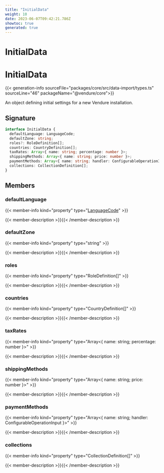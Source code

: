 ```yaml
---
title: "InitialData"
weight: 10
date: 2023-06-07T09:42:21.786Z
showtoc: true
generated: true
---
```

<!-- This file was generated from the Vendure source. Do not modify. Instead, re-run the "docs:build" script -->

# InitialData
<div class="symbol">


# InitialData

{{< generation-info sourceFile="packages/core/src/data-import/types.ts" sourceLine="46" packageName="@vendure/core">}}

An object defining initial settings for a new Vendure installation.

## Signature

```TypeScript
interface InitialData {
  defaultLanguage: LanguageCode;
  defaultZone: string;
  roles?: RoleDefinition[];
  countries: CountryDefinition[];
  taxRates: Array<{ name: string; percentage: number }>;
  shippingMethods: Array<{ name: string; price: number }>;
  paymentMethods: Array<{ name: string; handler: ConfigurableOperationInput }>;
  collections: CollectionDefinition[];
}
```
## Members

### defaultLanguage

{{< member-info kind="property" type="<a href='/typescript-api/common/language-code#languagecode'>LanguageCode</a>"  >}}

{{< member-description >}}{{< /member-description >}}

### defaultZone

{{< member-info kind="property" type="string"  >}}

{{< member-description >}}{{< /member-description >}}

### roles

{{< member-info kind="property" type="RoleDefinition[]"  >}}

{{< member-description >}}{{< /member-description >}}

### countries

{{< member-info kind="property" type="CountryDefinition[]"  >}}

{{< member-description >}}{{< /member-description >}}

### taxRates

{{< member-info kind="property" type="Array&#60;{ name: string; percentage: number }&#62;"  >}}

{{< member-description >}}{{< /member-description >}}

### shippingMethods

{{< member-info kind="property" type="Array&#60;{ name: string; price: number }&#62;"  >}}

{{< member-description >}}{{< /member-description >}}

### paymentMethods

{{< member-info kind="property" type="Array&#60;{ name: string; handler: ConfigurableOperationInput }&#62;"  >}}

{{< member-description >}}{{< /member-description >}}

### collections

{{< member-info kind="property" type="CollectionDefinition[]"  >}}

{{< member-description >}}{{< /member-description >}}


</div>

